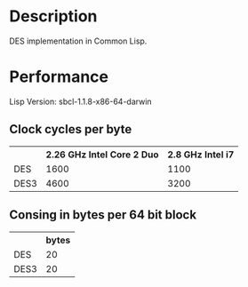 # Description
DES implementation in Common Lisp.

# Performance
Lisp Version: sbcl-1.1.8-x86-64-darwin

## Clock cycles per byte
<table>
<tr><th></th> <th>2.26 GHz Intel Core 2 Duo</th> <th>2.8 GHz Intel i7</th></tr>
<tr><td>DES </td> <td>1600</td> <td>1100</td></tr>
<tr><td>DES3</td> <td>4600</td> <td>3200</td></tr>
</table>

## Consing in bytes per 64 bit block
<table>
<tr><th></th> <th>bytes</th></tr>
<tr><td>DES </td> <td>20</td></tr>
<tr><td>DES3</td> <td>20</td></tr>
</table>
